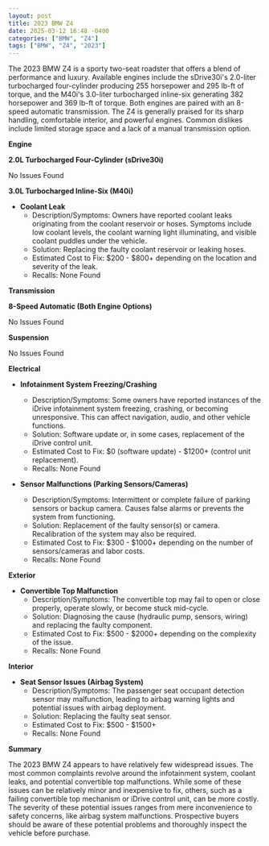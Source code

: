 ```yaml
---
layout: post
title: 2023 BMW Z4
date: 2025-03-12 16:48 -0400
categories: ["BMW", "Z4"]
tags: ["BMW", "Z4", "2023"]
---
```

The 2023 BMW Z4 is a sporty two-seat roadster that offers a blend of performance and luxury. Available engines include the sDrive30i's 2.0-liter turbocharged four-cylinder producing 255 horsepower and 295 lb-ft of torque, and the M40i's 3.0-liter turbocharged inline-six generating 382 horsepower and 369 lb-ft of torque. Both engines are paired with an 8-speed automatic transmission. The Z4 is generally praised for its sharp handling, comfortable interior, and powerful engines. Common dislikes include limited storage space and a lack of a manual transmission option.

**Engine**

**2.0L Turbocharged Four-Cylinder (sDrive30i)**

No Issues Found

**3.0L Turbocharged Inline-Six (M40i)**

*   **Coolant Leak**
    *   Description/Symptoms: Owners have reported coolant leaks originating from the coolant reservoir or hoses. Symptoms include low coolant levels, the coolant warning light illuminating, and visible coolant puddles under the vehicle.
    *   Solution: Replacing the faulty coolant reservoir or leaking hoses.
    *   Estimated Cost to Fix: $200 - $800+ depending on the location and severity of the leak.
    *   Recalls: None Found

**Transmission**

**8-Speed Automatic (Both Engine Options)**

No Issues Found

**Suspension**

No Issues Found

**Electrical**

*   **Infotainment System Freezing/Crashing**
    *   Description/Symptoms: Some owners have reported instances of the iDrive infotainment system freezing, crashing, or becoming unresponsive. This can affect navigation, audio, and other vehicle functions.
    *   Solution: Software update or, in some cases, replacement of the iDrive control unit.
    *   Estimated Cost to Fix: $0 (software update) - $1200+ (control unit replacement).
    *   Recalls: None Found

*   **Sensor Malfunctions (Parking Sensors/Cameras)**
    *   Description/Symptoms: Intermittent or complete failure of parking sensors or backup camera. Causes false alarms or prevents the system from functioning.
    *   Solution: Replacement of the faulty sensor(s) or camera. Recalibration of the system may also be required.
    *   Estimated Cost to Fix: $300 - $1000+ depending on the number of sensors/cameras and labor costs.
    *   Recalls: None Found

**Exterior**

*   **Convertible Top Malfunction**
    *   Description/Symptoms: The convertible top may fail to open or close properly, operate slowly, or become stuck mid-cycle.
    *   Solution: Diagnosing the cause (hydraulic pump, sensors, wiring) and replacing the faulty component.
    *   Estimated Cost to Fix: $500 - $2000+ depending on the complexity of the issue.
    *   Recalls: None Found

**Interior**

*   **Seat Sensor Issues (Airbag System)**
    *   Description/Symptoms: The passenger seat occupant detection sensor may malfunction, leading to airbag warning lights and potential issues with airbag deployment.
    *   Solution: Replacing the faulty seat sensor.
    *   Estimated Cost to Fix: $500 - $1500+
    *   Recalls: None Found

**Summary**

The 2023 BMW Z4 appears to have relatively few widespread issues. The most common complaints revolve around the infotainment system, coolant leaks, and potential convertible top malfunctions. While some of these issues can be relatively minor and inexpensive to fix, others, such as a failing convertible top mechanism or iDrive control unit, can be more costly. The severity of these potential issues ranges from mere inconvenience to safety concerns, like airbag system malfunctions. Prospective buyers should be aware of these potential problems and thoroughly inspect the vehicle before purchase.

